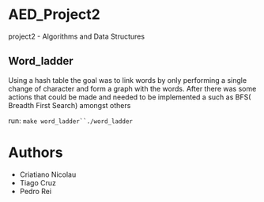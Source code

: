# AED_Project2
project2 - Algorithms and Data Structures

## Word_ladder

Using a hash table the goal was to link words by only performing a single change of character and form a graph with the words. After there was some actions that could be made and needed to be implemented a such as BFS( Breadth First Search) amongst others

run: `make word_ladder``./word_ladder`

# Authors
+ Criatiano Nicolau
+ Tiago Cruz
+ Pedro Rei
